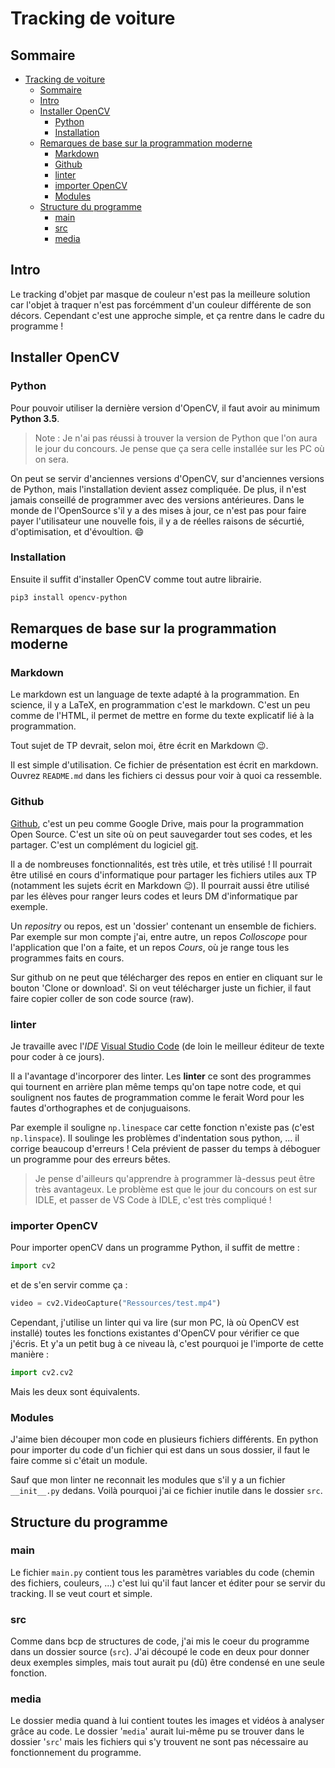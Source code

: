 # Tracking de voiture

## Sommaire

- [Tracking de voiture](#tracking-de-voiture)
  - [Sommaire](#sommaire)
  - [Intro](#intro)
  - [Installer OpenCV](#installer-opencv)
    - [Python](#python)
    - [Installation](#installation)
  - [Remarques de base sur la programmation moderne](#remarques-de-base-sur-la-programmation-moderne)
    - [Markdown](#markdown)
    - [Github](#github)
    - [linter](#linter)
    - [importer OpenCV](#importer-opencv)
    - [Modules](#modules)
  - [Structure du programme](#structure-du-programme)
    - [main](#main)
    - [src](#src)
    - [media](#media)

## Intro

Le tracking d'objet par masque de couleur n'est pas la meilleure solution car l'objet à traquer n'est pas forcémment d'un couleur différente de son décors.
Cependant c'est une approche simple, et ça rentre dans le cadre du programme !

## Installer OpenCV

### Python

Pour pouvoir utiliser la dernière version d'OpenCV, il faut avoir au minimum **Python 3.5**.
> Note : Je n'ai pas réussi à trouver la version de Python que l'on aura le jour du concours. Je pense que ça sera celle installée sur les PC où on sera.

On peut se servir d'anciennes versions d'OpenCV, sur d'anciennes versions de Python, mais l'installation devient assez compliquée. De plus, il n'est jamais conseillé de programmer avec des versions antérieures. Dans le monde de l'OpenSource s'il y a des mises à jour, ce n'est pas pour faire payer l'utilisateur une nouvelle fois, il y a de réelles raisons de sécurtié, d'optimisation, et d'évoultion. :smile:

### Installation

Ensuite il suffit d'installer OpenCV comme tout autre librairie.

```Bash
pip3 install opencv-python
```

## Remarques de base sur la programmation moderne

### Markdown

Le markdown est un language de texte adapté à la programmation. En science, il y a LaTeX, en programmation c'est le markdown. C'est un peu comme de l'HTML, il permet de mettre en forme du texte explicatif lié à la programmation.

Tout sujet de TP devrait, selon moi, être écrit en Markdown :wink:.

Il est simple d'utilisation. Ce fichier de présentation est écrit en markdown. Ouvrez `README.md` dans les fichiers ci dessus pour voir à quoi ca ressemble.

### Github

[Github](https://github.com/), c'est un peu comme Google Drive, mais pour la programmation Open Source. C'est un site où on peut sauvegarder tout ses codes, et les partager. C'est un complément du logiciel [git](https://fr.wikipedia.org/wiki/Git).

Il a de nombreuses fonctionnalités, est très utile, et très utilisé ! Il pourrait être utilisé en cours d'informatique pour partager les fichiers utiles aux TP (notamment les sujets écrit en Markdown :wink:). Il pourrait aussi être utilisé par les élèves pour ranger leurs codes et leurs DM d'informatique par exemple.

Un *repositry* ou repos, est un 'dossier' contenant un ensemble de fichiers. Par exemple sur mon compte j'ai, entre autre, un repos *Colloscope* pour l'application que l'on a faite, et un repos *Cours*, où je range tous les programmes faits en cours.

Sur github on ne peut que télécharger des repos en entier en cliquant sur le bouton 'Clone or download'.
Si on veut télécharger juste un fichier, il faut faire copier coller de son code source (raw).

### linter

Je travaille avec l'*IDE* [Visual Studio Code](https://code.visualstudio.com/) (de loin le meilleur éditeur de texte pour coder à ce jours).

Il a l'avantage d'incorporer des linter. Les **linter** ce sont des programmes qui tournent en arrière plan  même temps qu'on tape notre code, et qui soulignent nos fautes de programmation comme le ferait Word pour les fautes d'orthographes et de conjuguaisons.

Par exemple il souligne ```np.linespace``` car cette fonction n'existe pas (c'est ```np.linspace```). Il soulinge les problèmes d'indentation sous python, ... il corrige beaucoup d'erreurs ! Cela prévient de passer du temps à déboguer un programme pour des erreurs bêtes.
 > Je pense d'ailleurs qu'apprendre à programmer là-dessus peut être très avantageux. Le problème est que le jour du concours on est sur IDLE, et passer de VS Code à IDLE, c'est très compliqué !

### importer OpenCV

Pour importer openCV dans un programme Python, il suffit de mettre :

```Python
import cv2
```

et de s'en servir comme ça :

```Python
video = cv2.VideoCapture("Ressources/test.mp4")
```

Cependant, j'utilise un linter qui va lire (sur mon PC, là où OpenCV est installé) toutes les fonctions existantes d'OpenCV pour vérifier ce que j'écris. Et y'a un petit bug à ce niveau là, c'est pourquoi je l'importe de cette manière :

```Python
import cv2.cv2
```

Mais les deux sont équivalents.

### Modules

J'aime bien découper mon code en plusieurs fichiers différents.
En python pour importer du code d'un fichier qui est dans un sous dossier, il faut le faire comme si c'était un module.

Sauf que mon linter ne reconnait les modules que s'il y a un fichier `__init__.py` dedans. Voilà pourquoi j'ai ce fichier inutile dans le dossier `src`.

## Structure du programme

### main

Le fichier ``main.py`` contient tous les paramètres variables du code (chemin des fichiers, couleurs, ...) c'est lui qu'il faut lancer et éditer pour se servir du tracking. Il se veut court et simple.

### src

Comme dans bcp de structures de code, j'ai mis le coeur du programme dans un dossier source (``src``).
J'ai découpé le code en deux pour donner deux exemples simples, mais tout aurait pu (dû) être condensé en une seule fonction.

### media

Le dossier media quand à lui contient toutes les images et vidéos à analyser grâce au code. Le dossier '``media``' aurait lui-même pu se trouver dans le dossier '``src``' mais les fichiers qui s'y trouvent ne sont pas nécessaire au fonctionnement du programme.

